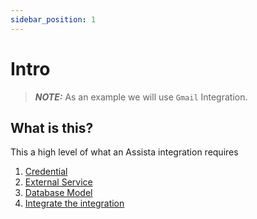 ```yaml
---
sidebar_position: 1
---
```


# Intro
> **_NOTE:_**  As an example we will use `Gmail` Integration.

## What is this?
This a high level of what an Assista integration requires

1. [Credential](/docs/integrations/credentials)
2. [External Service](/docs/integrations/external_service)
3. [Database Model](docs/integrations/database_model)
4. [Integrate the integration](/docs/integrations/integrate_the_integratio)
